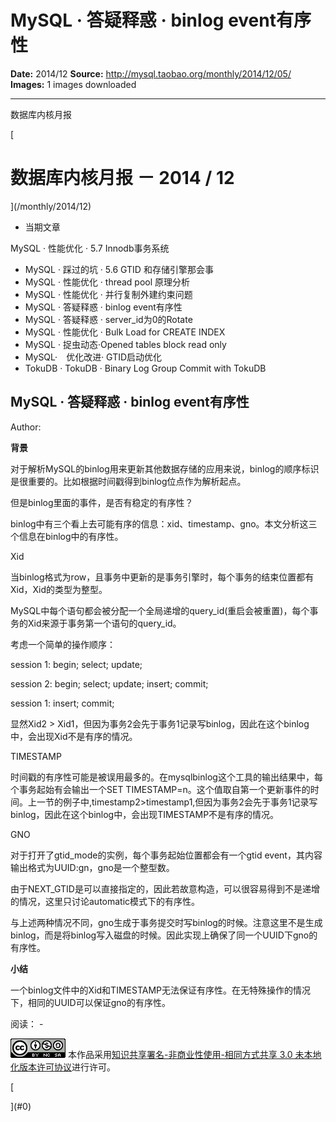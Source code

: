# MySQL · 答疑释惑 · binlog event有序性

**Date:** 2014/12
**Source:** http://mysql.taobao.org/monthly/2014/12/05/
**Images:** 1 images downloaded

---

数据库内核月报

 [
 # 数据库内核月报 － 2014 / 12
 ](/monthly/2014/12)

 * 当期文章

 MySQL · 性能优化 · 5.7 Innodb事务系统
* MySQL · 踩过的坑 · 5.6 GTID 和存储引擎那会事
* MySQL · 性能优化 · thread pool 原理分析
* MySQL · 性能优化 · 并行复制外建约束问题
* MySQL · 答疑释惑 · binlog event有序性
* MySQL · 答疑释惑 · server_id为0的Rotate
* MySQL · 性能优化 · Bulk Load for CREATE INDEX
* MySQL · 捉虫动态·Opened tables block read only
* MySQL·　优化改进· GTID启动优化
* TokuDB · TokuDB · Binary Log Group Commit with TokuDB

 ## MySQL · 答疑释惑 · binlog event有序性 
 Author: 

 **背景**

对于解析MySQL的binlog用来更新其他数据存储的应用来说，binlog的顺序标识是很重要的。比如根据时间戳得到binlog位点作为解析起点。

但是binlog里面的事件，是否有稳定的有序性？

binlog中有三个看上去可能有序的信息：xid、timestamp、gno。本文分析这三个信息在binlog中的有序性。

Xid

当binlog格式为row，且事务中更新的是事务引擎时，每个事务的结束位置都有Xid，Xid的类型为整型。

MySQL中每个语句都会被分配一个全局递增的query_id(重启会被重置)，每个事务的Xid来源于事务第一个语句的query_id。

考虑一个简单的操作顺序：

session 1: begin; select; update;

session 2: begin; select; update; insert; commit;

session 1: insert; commit;

显然Xid2 > Xid1，但因为事务2会先于事务1记录写binlog，因此在这个binlog中，会出现Xid不是有序的情况。

TIMESTAMP

时间戳的有序性可能是被误用最多的。在mysqlbinlog这个工具的输出结果中，每个事务起始有会输出一个SET TIMESTAMP=n。这个值取自第一个更新事件的时间。上一节的例子中,timestamp2>timestamp1,但因为事务2会先于事务1记录写binlog，因此在这个binlog中，会出现TIMESTAMP不是有序的情况。

GNO

对于打开了gtid_mode的实例，每个事务起始位置都会有一个gtid event，其内容输出格式为UUID:gn，gno是一个整型数。

由于NEXT_GTID是可以直接指定的，因此若故意构造，可以很容易得到不是递增的情况，这里只讨论automatic模式下的有序性。

与上述两种情况不同，gno生成于事务提交时写binlog的时候。注意这里不是生成binlog，而是将binlog写入磁盘的时候。因此实现上确保了同一个UUID下gno的有序性。

**小结**

一个binlog文件中的Xid和TIMESTAMP无法保证有序性。在无特殊操作的情况下，相同的UUID可以保证gno的有序性。

 阅读： - 

[![知识共享许可协议](.img/8232d49bd3e9_88x31.png)](http://creativecommons.org/licenses/by-nc-sa/3.0/)
本作品采用[知识共享署名-非商业性使用-相同方式共享 3.0 未本地化版本许可协议](http://creativecommons.org/licenses/by-nc-sa/3.0/)进行许可。

 [

 ](#0)
